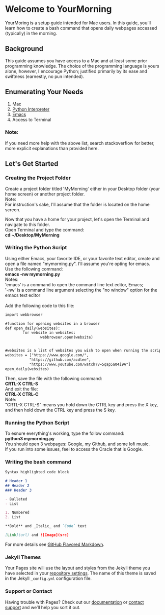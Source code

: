 # Welcome to YourMorning

YourMoring is a setup guide intended for Mac users. In this guide, you'll learn how to 
create a bash command that opens daily webpages accessed (typically) in the morning.

## Background

This guide assumes you have access to a Mac and at least some prior programming
knowledge. The choice of the programming language is yours alone, however, I 
encourage Python; justified primarily by its ease and swiftness (earnestly, no pun intended). 

## Enumerating Your Needs
1. Mac
2. [Python Interpreter](https://www.python.org/downloads/mac-osx/)
3. [Emacs](https://www.gnu.org/software/emacs/download.html)
4. Access to Terminal

### Note: 
If you need more help with the above list, search stackoverflow
for better, more explicit explanations than provided here.

## Let's Get Started

### Creating the Project Folder
Create a project folder titled 'MyMorning' either in your Desktop folder (your home screen)
or another project folder.<br />
Note:<br />For instruction's sake, I'll assume that the folder is located on the home screen.<br />

Now that you have a home for your project, let's open the Terminal and navigate to this folder.<br />
Open Terminal and type the command:<br />
**cd ~/Desktop/MyMorning**<br />

### Writing the Python Script
Using either Emacs, your favorite IDE, or your favorite text editor, create and open a file 
named "mymorning.py". I'll assume you're opting for emacs.<br />
Use the following command:<br />
**emacs -nw mymorning.py**<br />
Notes:<br />'emacs' is a command to open the command line text editor, Emacs; <br />
       '-nw' is a command line argument selecting the "no window" option for the emacs text editor
<br /><br />
Add the following code to this file:
```markdown
import webbrowser

#function for opening websites in a browser
def open_daily(websites):
        for website in websites:
                webbrowser.open(website)


#websites is a list of websites you wish to open when running the script
websites = ["https://www.google.com/", 
           "https://github.com/acdlee", 
           "https://www.youtube.com/watch?v=5qap5aO4i9A"]
open_daily(websites)
```

Then, save the file with the following command:<br />
**CRTL-X CTRL-S**<br />
And exit the file:<br />
**CTRL-X CTRL-C**<br />
Note:<br />"CRTL-X CTRL-S" means you hold down the CTRL key and press the X key,
      and then hold down the CTRL key and press the S key.
      
### Running the Python Script
To esnure everything's working, type the follow command:<br />
**python3 mymorning.py**<br />
You should open 3 webpages: Google, my Github, and some lofi music.<br />
If you run into some issues, feel to access the Oracle that is Google. 

### Writing the bash command

```markdown
Syntax highlighted code block

# Header 1
## Header 2
### Header 3

- Bulleted
- List

1. Numbered
2. List

**Bold** and _Italic_ and `Code` text

[Link](url) and ![Image](src)
```

For more details see [GitHub Flavored Markdown](https://guides.github.com/features/mastering-markdown/).

### Jekyll Themes

Your Pages site will use the layout and styles from the Jekyll theme you have selected in your [repository settings](https://github.com/acdlee/acdlee.github.io-YourMorning/settings/pages). The name of this theme is saved in the Jekyll `_config.yml` configuration file.

### Support or Contact

Having trouble with Pages? Check out our [documentation](https://docs.github.com/categories/github-pages-basics/) or [contact support](https://support.github.com/contact) and we’ll help you sort it out.
